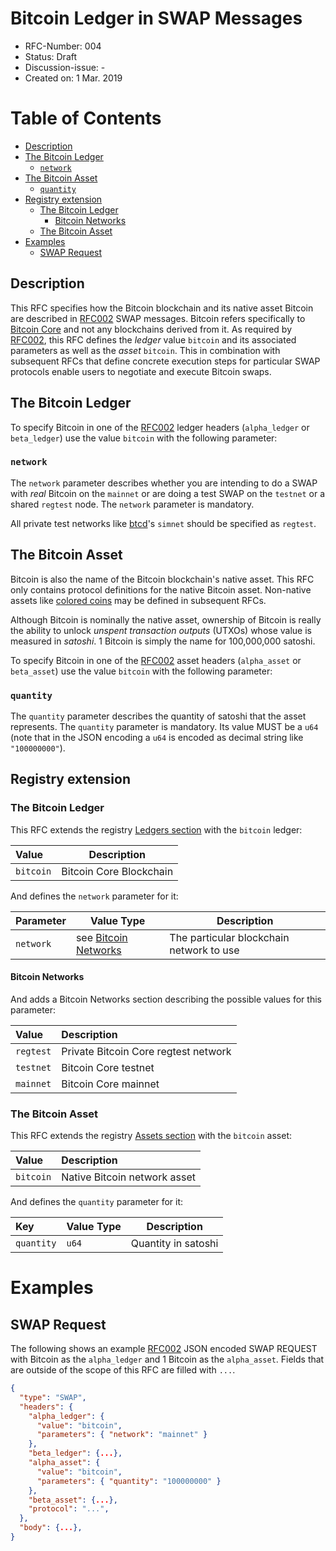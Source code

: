 # Bitcoin Ledger in SWAP Messages

- RFC-Number: 004
- Status: Draft
- Discussion-issue: -
- Created on: 1 Mar. 2019

# Table of Contents
<!-- markdown-toc start -->

- [Description](#description)
- [The Bitcoin Ledger](#the-bitcoin-ledger)
    - [`network`](#network)
- [The Bitcoin Asset](#the-bitcoin-asset)
    - [`quantity`](#quantity)
- [Registry extension](#registry-extension)
    - [The Bitcoin Ledger](#the-bitcoin-ledger-1)
        - [Bitcoin Networks](#bitcoin-networks)
    - [The Bitcoin Asset](#the-bitcoin-asset-1)
- [Examples](#examples)
    - [SWAP Request](#swap-request)
<!-- markdown-toc end -->

## Description

This RFC specifies how the Bitcoin blockchain and its native asset Bitcoin are described in [RFC002](./RFC-002-SWAP.md) SWAP messages.
Bitcoin refers specifically to [Bitcoin Core](https://github.com/bitcoin/bitcoin/) and not any blockchains derived from it.
As required by [RFC002](./RFC-002-SWAP.md), this RFC defines the *ledger* value `bitcoin` and its associated parameters as well as the *asset* `bitcoin`.
This in combination with subsequent RFCs that define concrete execution steps for particular SWAP protocols enable users to negotiate and execute Bitcoin swaps.

## The Bitcoin Ledger

To specify Bitcoin in one of the [RFC002](./RFC-002-SWAP.md) ledger headers (`alpha_ledger` or `beta_ledger`) use the value `bitcoin` with the following parameter:

### `network`

The `network` parameter describes whether you are intending to do a SWAP with *real* Bitcoin on the `mainnet` or are doing a test SWAP on the `testnet` or a shared `regtest` node.
The `network` parameter is mandatory.

All private test networks like [btcd](https://github.com/btcsuite/btcd)'s `simnet` should be specified as `regtest`.

## The Bitcoin Asset

Bitcoin is also the name of the Bitcoin blockchain's native asset.
This RFC only contains protocol definitions for the native Bitcoin asset.
Non-native assets like [colored coins](https://en.bitcoin.it/wiki/Colored_Coins) may be defined in subsequent RFCs.

Although Bitcoin is nominally the native asset, ownership of Bitcoin is really the ability to unlock *unspent transaction outputs* (UTXOs) whose value is measured in *satoshi*.
1 Bitcoin is simply the name for 100,000,000 satoshi.

To specify Bitcoin in one of the [RFC002](./RFC-002-SWAP.md) asset headers (`alpha_asset` or `beta_asset`) use the value `bitcoin` with the following parameter:

### `quantity`

The `quantity` parameter describes the quantity of satoshi that the asset represents.
The `quantity` parameter is mandatory.
Its value MUST be a `u64` (note that in the JSON encoding a `u64` is encoded as decimal string like `"100000000"`).

## Registry extension

### The Bitcoin Ledger

This RFC extends the registry [Ledgers section](./registry.md#ledgers) with the `bitcoin` ledger:

| Value     | Description             |
|:----------|-------------------------|
| `bitcoin` | Bitcoin Core Blockchain |


And defines the `network` parameter for it:

| Parameter | Value Type                                  | Description                              |
|:----------|---------------------------------------------|------------------------------------------|
| `network` | see [Bitcoin Networks](#bitcoin-networks) | The particular blockchain network to use |

#### Bitcoin Networks

And adds a Bitcoin Networks section describing the possible values for this parameter:

| Value     | Description                          |
|:----------|:-------------------------------------|
| `regtest` | Private Bitcoin Core regtest network |
| `testnet` | Bitcoin Core testnet                 |
| `mainnet` | Bitcoin Core mainnet                 |

### The Bitcoin Asset

This RFC extends the registry [Assets section](./registry.md#assets) with the `bitcoin` asset:

| Value     | Description                  |
|:----------|:-----------------------------|
| `bitcoin` | Native Bitcoin network asset |

And defines the `quantity` parameter for it:

| Key        | Value Type | Description         |
|:-----------|------------|---------------------|
| `quantity` | `u64`      | Quantity in satoshi |

# Examples

## SWAP Request

The following shows an example [RFC002](./RFC-002-SWAP.md) JSON encoded SWAP REQUEST with Bitcoin as the `alpha_ledger` and 1 Bitcoin as the `alpha_asset`.
Fields that are outside of the scope of this RFC are filled with `...`.

``` json
{
  "type": "SWAP",
  "headers": {
    "alpha_ledger": {
      "value": "bitcoin",
      "parameters": { "network": "mainnet" }
    },
    "beta_ledger": {...},
    "alpha_asset": {
      "value": "bitcoin",
      "parameters": { "quantity": "100000000" }
    },
    "beta_asset": {...},
    "protocol": "...",
  },
  "body": {...},
}
```
